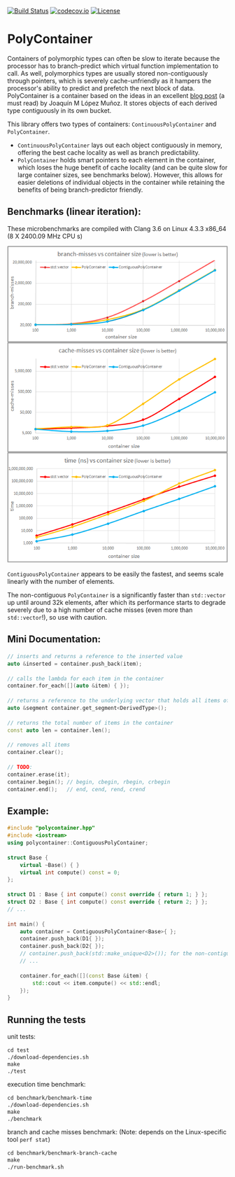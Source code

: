 [![Build Status](https://travis-ci.org/ztdwu/polycontainer.svg?branch=master)](https://travis-ci.org/ztdwu/polycontainer)
[![codecov.io](https://codecov.io/github/ztdwu/polycontainer/coverage.svg?branch=master)](https://codecov.io/github/ztdwu/polycontainer?branch=master)
[![License](https://img.shields.io/badge/license-MIT-blue.svg)](/LICENSE?raw=true) 
# PolyContainer 
Containers of polymorphic types can often be slow to iterate because the processor has to branch-predict which virtual function implementation to call. As well, polymorphics types are usually stored non-contiguously through pointers, which is severely cache-unfriendly as it hampers the processor's ability to predict and prefetch the next block of data. PolyContainer is a container based on the ideas in an excellent [blog post](http://bannalia.blogspot.ca/2014/05/fast-polymorphic-collections.html) (a must read) by Joaquín M López Muñoz. It stores objects of each derived type contiguously in its own bucket.

This library offers two types of containers: `ContinuousPolyContainer` and `PolyContainer`.
- `ContinuousPolyContainer` lays out each object contiguously in memory, offering the best cache locality as well as branch predictability. 
- `PolyContainer` holds smart pointers to each element in the container, which loses the huge benefit of cache locality (and can be quite slow for large container sizes, see benchmarks below). However, this allows for easier deletions of individual objects in the container while retaining the benefits of being branch-predictor friendly.

## Benchmarks (linear iteration):
These microbenchmarks are compiled with Clang 3.6 on Linux 4.3.3 x86_64 (8 X 2400.09 MHz CPU s)

![Benchmarks Graph](/benchmark/benchmarks.png?raw=true)

`ContiguousPolyContainer` appears to be easily the fastest, and seems scale linearly with the number of elements.

The non-contiguous `PolyContainer` is a significantly faster than `std::vector` up until around 32k elements, after which its performance starts to degrade severely due to a high number of cache misses (even more than `std::vector`!), so use with caution.


## Mini Documentation:
```c++
// inserts and returns a reference to the inserted value
auto &inserted = container.push_back(item);

// calls the lambda for each item in the container
container.for_each([](auto &item) { });

// returns a reference to the underlying vector that holds all items of DerivedType
auto &segment container.get_segment<DerivedType>();

// returns the total number of items in the container
const auto len = container.len();

// removes all items
container.clear();

// TODO:
container.erase(it);
container.begin(); // begin, cbegin, rbegin, crbegin
container.end();   // end, cend, rend, crend
```

## Example:
```c++
#include "polycontainer.hpp"
#include <iostream>
using polycontainer::ContiguousPolyContainer;

struct Base {
    virtual ~Base() { }
    virtual int compute() const = 0;
};

struct D1 : Base { int compute() const override { return 1; } };
struct D2 : Base { int compute() const override { return 2; } };
// ...

int main() {
    auto container = ContiguousPolyContainer<Base>{ };
    container.push_back(D1{ });
    container.push_back(D2{ });
    // container.push_back(std::make_unique<D2>()); for the non-contiguous PolyContainer
    // ...

    container.for_each([](const Base &item) {
        std::cout << item.compute() << std::endl;
    });
}
```

## Running the tests
unit tests:
```
cd test
./download-dependencies.sh
make
./test
```

execution time benchmark:
```
cd benchmark/benchmark-time
./download-dependencies.sh
make
./benchmark
```

branch and cache misses benchmark: (Note: depends on the Linux-specific tool `perf stat`)
```
cd benchmark/benchmark-branch-cache
make
./run-benchmark.sh
```
